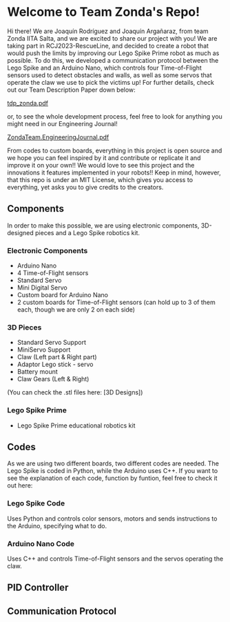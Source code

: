 # Welcome to Team Zonda's Repo!
Hi there! We are Joaquín Rodríguez and Joaquín Argañaraz, from team Zonda IITA Salta, and we are excited to share our project with you! We are taking part in RCJ2023-RescueLine, and decided to create a robot that would push the limits by improving our Lego Spike Prime robot as much as possible. To do this, we developed a communication protocol between the Lego Spike and an Arduino Nano, which controls four Time-of-Flight sensors used to detect obstacles and walls, as well as some servos that operate the claw we use to pick the victims up! For further details, check out our Team Description Paper down below:

[tdp_zonda.pdf](https://github.com/JoaquinRodriguez2006/RCJ2023-RescueLine-Zonda/files/11843032/tdp_zonda.pdf)

or, to see the whole development process, feel free to look for anything you might need in our Engineering Journal!

[ZondaTeam.EngineeringJournal.pdf](https://github.com/JoaquinRodriguez2006/RCJ2023-RescueLine-Zonda/files/11843184/ZondaTeam.EngineeringJournal.pdf)

From codes to custom boards, everything in this project is open source and we hope you can feel inspired by it and contribute or replicate it and improve it on your own!! We would love to see this project and the innovations it features implemented in your robots!! Keep in mind, however, that this repo is under an MIT License, which gives you access to everything, yet asks you to give credits to the creators.

## Components
In order to make this possible, we are using electronic components, 3D-designed pieces and a Lego Spike robotics kit.

### Electronic Components
- Arduino Nano
- 4 Time-of-Flight sensors
- Standard Servo
- Mini Digital Servo
- Custom board for Arduino Nano
- 2 custom boards for Time-of-Flight sensors (can hold up to 3 of them each, though we are only 2 on each side)

### 3D Pieces
- Standard Servo Support
- MiniServo Support
- Claw (Left part & Right part)
- Adaptor Lego stick - servo
- Battery mount
- Claw Gears (Left & Right)

(You can check the .stl files here: [3D Designs])

### Lego Spike Prime
- Lego Spike Prime educational robotics kit

## Codes
As we are using two different boards, two different codes are needed. The Lego Spike is coded in Python, while the Arduino uses C++. If you want to see the explanation of each code, function by funtion, feel free to check it out here: 
### Lego Spike Code
Uses Python and controls color sensors, motors and sends instructions to the Arduino, specifying what to do.
### Arduino Nano Code
Uses C++ and controls Time-of-Flight sensors and the servos operating the claw.

## PID Controller

## Communication Protocol
